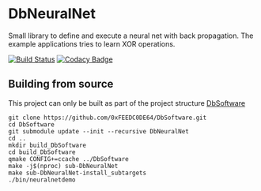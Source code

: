 # DbNeuralNet
Small library to define and execute a neural net with back propagation. The example applications tries to learn XOR operations.

[![Build Status](https://travis-ci.org/0xFEEDC0DE64/DbNeuralNet.svg?branch=master)](https://travis-ci.org/0xFEEDC0DE64/DbNeuralNet) [![Codacy Badge](https://api.codacy.com/project/badge/Grade/b3a543e59b1a46cfb24697fdddc2b7ac)](https://www.codacy.com/app/0xFEEDC0DE64/DbNeuralNet?utm_source=github.com&amp;utm_medium=referral&amp;utm_content=0xFEEDC0DE64/DbNeuralNet&amp;utm_campaign=Badge_Grade)

## Building from source
This project can only be built as part of the project structure [DbSoftware](https://github.com/0xFEEDC0DE64/DbSoftware)

```Shell
git clone https://github.com/0xFEEDC0DE64/DbSoftware.git
cd DbSoftware
git submodule update --init --recursive DbNeuralNet
cd ..
mkdir build_DbSoftware
cd build_DbSoftware
qmake CONFIG+=ccache ../DbSoftware
make -j$(nproc) sub-DbNeuralNet
make sub-DbNeuralNet-install_subtargets
./bin/neuralnetdemo
```
